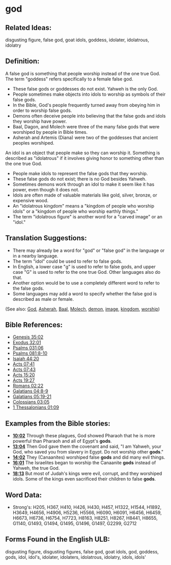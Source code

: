 # god

## Related Ideas:

disgusting figure, false god, goat idols, goddess, idolater, idolatrous, idolatry

## Definition:

A false god is something that people worship instead of the one true God. The term "goddess" refers specifically to a female false god.

* These false gods or goddesses do not exist. Yahweh is the only God.
* People sometimes make objects into idols to worship as symbols of their false gods.
* In the Bible, God's people frequently turned away from obeying him in order to worship false gods.
* Demons often deceive people into believing that the false gods and idols they worship have power.
* Baal, Dagon, and Molech were three of the many false gods that were worshiped by people in Bible times.
* Asherah and Artemis (Diana) were two of the goddesses that ancient peoples worshiped.

An idol is an object that people make so they can worship it. Something is described as "idolatrous" if it involves giving honor to something other than the one true God.

* People make idols to represent the false gods that they worship.
* These false gods do not exist; there is no God besides Yahweh.
* Sometimes demons work through an idol to make it seem like it has power, even though it does not.
* Idols are often made of valuable materials like gold, silver, bronze, or expensive wood.
* An "idolatrous kingdom" means a "kingdom of people who worship idols" or a "kingdom of people who worship earthly things."
* The term "idolatrous figure" is another word for a "carved image" or an "idol."

## Translation Suggestions:

* There may already be a word for "god" or "false god" in the language or in a nearby language.
* The term "idol" could be used to refer to false gods.
* In English, a lower case "g" is used to refer to false gods, and upper case "G" is used to refer to the one true God. Other languages also do that.
* Another option would be to use a completely different word to refer to the false gods.
* Some languages may add a word to specify whether the false god is described as male or female.

(See also: [God](../kt/god.md), [Asherah](../names/asherim.md), [Baal](../names/baal.md), [Molech](../names/molech.md), [demon](../kt/demon.md), [image](../other/image.md), [kingdom](../other/kingdom.md), [worship](../kt/worship.md))

## Bible References:

* [Genesis 35:02](rc://en/tn/help/gen/35/02)
* [Exodus 32:01](rc://en/tn/help/exo/32/01)
* [Psalms 031:06](rc://en/tn/help/psa/031/006)
* [Psalms 081:8-10](rc://en/tn/help/psa/081/008)
* [Isaiah 44:20](rc://en/tn/help/isa/44/20)
* [Acts 07:41](rc://en/tn/help/act/07/41)
* [Acts 07:43](rc://en/tn/help/act/07/43)
* [Acts 15:20](rc://en/tn/help/act/15/20)
* [Acts 19:27](rc://en/tn/help/act/19/27)
* [Romans 02:22](rc://en/tn/help/rom/02/22)
* [Galatians 04:8-9](rc://en/tn/help/gal/04/08)
* [Galatians 05:19-21](rc://en/tn/help/gal/05/19)
* [Colossians 03:05](rc://en/tn/help/col/03/05)
* [1 Thessalonians 01:09](rc://en/tn/help/1th/01/09)

## Examples from the Bible stories:

* __[10:02](rc://en/tn/help/obs/10/02)__ Through these plagues, God showed Pharaoh that he is more powerful than Pharaoh and all of Egypt's __gods__.
* __[13:04](rc://en/tn/help/obs/13/04)__ Then God gave them the covenant and said, "I am Yahweh, your God, who saved you from slavery in Egypt. Do not worship other __gods__."
* __[14:02](rc://en/tn/help/obs/14/02)__ They (Canaanites) worshiped false __gods__ and did many evil things.
* __[16:01](rc://en/tn/help/obs/16/01)__ The Israelites began to worship the Canaanite __gods__ instead of Yahweh, the true God.
* __[18:13](rc://en/tn/help/obs/18/13)__ But most of Judah's kings were evil, corrupt, and they worshiped idols. Some of the kings even sacrificed their children to false __gods__.

## Word Data:

* Strong's: H205, H367, H410, H426, H430, H457, H1322, H1544, H1892, H3649, H4656, H4906, H5236, H5566, H6090, H6091, H6456, H6459, H6673, H6736, H6754, H7723, H8163, H8251, H8267, H8441, H8655, G1140, G1493, G1494, G1495, G1496, G1497, G2299, G2712

## Forms Found in the English ULB:

disgusting figure, disgusting figures, false god, goat idols, god, goddess, gods, idol, idol's, idolater, idolaters, idolatrous, idolatry, idols, idols'
